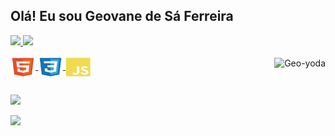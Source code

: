 ## Olá! Eu sou Geovane de Sá Ferreira
 <div>
  <a href="https://github.com/geovane-portfolio">
  <img height="180em" src="https://github-readme-stats.vercel.app/api?username=geovane-portfolio&show_icons=true&theme=dracula&include_all_commits=true&count_private=true"/>
  <img height="180em" src="https://github-readme-stats.vercel.app/api/top-langs/?username=geovane-portfolio&layout=compact&langs_count=16&theme=dracula"/>
</div>
 
<div style="display: inline_block"><br>
  <img align="center" alt="Geo-HTML" height="30" width="40" src="https://raw.githubusercontent.com/devicons/devicon/master/icons/html5/html5-original.svg">
  <img align="center" alt="Geo-CSS" height="30" width="40" src="https://raw.githubusercontent.com/devicons/devicon/master/icons/css3/css3-original.svg">
  <img align="center" alt="Geo-Js" height="30" width="40" src="https://raw.githubusercontent.com/devicons/devicon/master/icons/javascript/javascript-plain.svg">
  <img align="right" alt="Geo-yoda" src="https://scontent.xx.fbcdn.net/v/t39.1997-6/s168x128/117220756_835549687218638_8416221603979941970_n.png?_nc_cat=105&ccb=1-3&_nc_sid=0572db&_nc_eui2=AeHL7DBeqi1sl8fZfjT6yj3220eyxRODAcfbR7LFE4MBxxu6VhZu8lLVdh2ydqsUHJ0HwRuNakpfMRrROYxkf5sT&_nc_ohc=CJyNDXogltMAX-hjwvf&_nc_ad=z-m&_nc_cid=0&_nc_ht=scontent.xx&tp=30&oh=cca8efd70a1a3a323947264a8d37ac2b&oe=60E564FE">
</div>

##
 
<div style="display: inline_block">
 
<a href = "mailto: geovane.portfolio@gmail.com"><img src="https://img.shields.io/badge/Gmail-D14836?style=for-the-badge&logo=gmail&logoColor=white" target="_blank"></a>

<a href="https://www.linkedin.com/in/geovanedsf" target="_blank"><img src="https://img.shields.io/badge/-LinkedIn-%230077B5?style=for-the-badge&logo=linkedin&logoColor=white" target="_blank"></a>
 

 
 </div>
